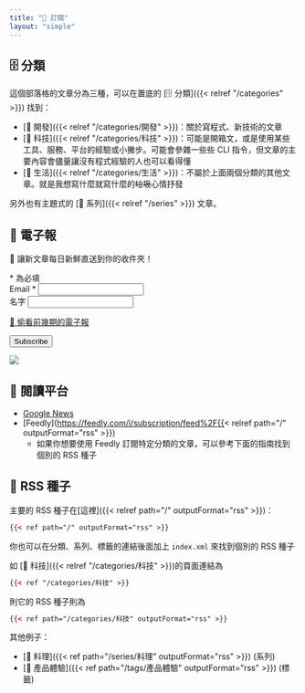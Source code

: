 ```yaml
---
title: "📰 訂閱"
layout: "simple"
---
```


## 🗄️ 分類

這個部落格的文章分為三種，可以在置底的 [🗄️ 分類]({{< relref "/categories" >}}) 找到：

- [🤖 開發]({{< relref "/categories/開發" >}})：關於寫程式、新技術的文章
- [📱 科技]({{< relref "/categories/科技" >}})：可能是開箱文，或是使用某些工具、服務、平台的經驗或小撇步。可能會參雜一些些 CLI 指令，但文章的主要內容會儘量讓沒有程式經驗的人也可以看得懂
- [🍫 生活]({{< relref "/categories/生活" >}})：不屬於上面兩個分類的其他文章。就是我想寫什麼就寫什麼的~~垃圾~~心情抒發

另外也有主題式的 [📖 系列]({{< relref "/series" >}}) 文章。

## 📰 電子報

🍅 讓新文章每日新鮮直送到你的收件夾！

<link
  href="//cdn-images.mailchimp.com/embedcode/classic-071822.css"
  rel="stylesheet"
  type="text/css"
/>
<div id="mc_embed_signup">
  <form
    action="https://tomy.us21.list-manage.com/subscribe/post?u=3dabb780c14182dc8d99faeec&amp;id=a7830419da&amp;f_id=00fa87e1f0"
    method="post"
    id="mc-embedded-subscribe-form"
    name="mc-embedded-subscribe-form"
    class="validate"
    target="_self"
  >
    <div id="mc_embed_signup_scroll">
      <div class="indicates-required">
        <span class="asterisk">*</span> 為必填
      </div>
      <div class="mc-field-group">
        <label for="mce-EMAIL"
          >Email <span class="asterisk">*</span>
        </label>
        <input
          type="email"
          value=""
          name="EMAIL"
          class="required email"
          id="mce-EMAIL"
          required
        />
        <span id="mce-EMAIL-HELPERTEXT" class="helper_text"></span>
      </div>
      <div class="mc-field-group">
        <label for="mce-FNAME">名字 </label>
        <input type="text" value="" name="FNAME" class="" id="mce-FNAME" />
        <span id="mce-FNAME-HELPERTEXT" class="helper_text"></span>
      </div>
      <p>
        <a
          href="https://us21.campaign-archive.com/home/?u=3dabb780c14182dc8d99faeec&id=a7830419da"
          title="View previous campaigns"
          target="_blank"
          rel="noreferrer"
          >👀 偷看前幾期的電子報</a
        >
      </p>
      <div id="mce-responses" class="clear foot">
        <div
          class="response"
          id="mce-error-response"
          style="display: none"
        ></div>
        <div
          class="response"
          id="mce-success-response"
          style="display: none"
        ></div>
      </div>
      <!-- real people should not fill this in and expect good things - do not remove this or risk form bot signups-->
      <div style="position: absolute; left: -5000px" aria-hidden="true">
        <input
          type="text"
          name="b_3dabb780c14182dc8d99faeec_a7830419da"
          tabindex="-1"
          value=""
        />
      </div>
      <div class="optionalParent">
        <div class="clear foot">
          <input
            type="submit"
            value="Subscribe"
            name="subscribe"
            id="mc-embedded-subscribe"
            class="button"
          />
          <p class="brandingLogo">
            <a
              href="http://eepurl.com/ilRBAk"
              title="Mailchimp - email marketing made easy and fun"
              target="_blank"
              rel="noreferrer"
              ><img
                src="https://eep.io/mc-cdn-images/template_images/branding_logo_text_dark_dtp.svg"
            /></a>
          </p>
        </div>
      </div>
    </div>
  </form>
</div>

## 🏪 閱讀平台

- [Google News](https://news.google.com/publications/CAAqBwgKMLOAywsw45viAw)
- [Feedly](https://feedly.com/i/subscription/feed%2F{{< relref path="/" outputFormat="rss" >}})
  - 如果你想要使用 Feedly 訂閱特定分類的文章，可以參考下面的指南找到個別的 RSS 種子

## 🌱 RSS 種子

主要的 RSS 種子在[這裡]({{< relref path="/" outputFormat="rss" >}})：

```xml
{{< ref path="/" outputFormat="rss" >}}
```

你也可以在分類、系列、標籤的連結後面加上 `index.xml` 來找到個別的 RSS 種子

如 [📱 科技]({{< relref "/categories/科技" >}})的頁面連結為

```xml
{{< ref "/categories/科技" >}}
```

則它的 RSS 種子則為

```xml
{{< ref path="/categories/科技" outputFormat="rss" >}}
```

其他例子：

- [🍳 料理]({{< ref path="/series/料理" outputFormat="rss" >}}) (系列)
- [🌟 產品體驗]({{< ref path="/tags/產品體驗" outputFormat="rss" >}}) (標籤)
